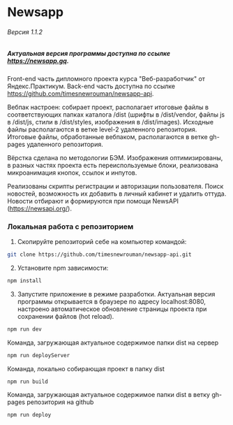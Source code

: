 # Newsapp
###### Версия 1.1.2
##### Актуальная версия программы доступна по ссылке https://newsapp.gq.
Front-end часть дипломного проекта курса "Веб-разработчик" от Яндекс.Практикум. Back-end часть доступна по ссылке https://github.com/timesnewrouman/newsapp-api.

Вебпак настроен: собирает проект, располагает итоговые файлы в соответствующих папках каталога /dist (шрифты в /dist/vendor, файлы js в /dist/js, стили в /dist/styles, изображения в /dist/images). Исходные файлы располагаются в ветке level-2 удаленного репозитория. Итоговые файлы, обработанные вебпаком, располагаются в ветке gh-pages удаленного репозитория. 

Вёрстка сделана по методологии БЭМ. Изображения оптимизированы, в разных частях проекта есть переиспользуемые блоки, реализована микроанимация кнопок, ссылок и инпутов.  

Реализованы скрипты регистрации и авторизации пользователя. Поиск новостей, возможность их добавить в личный кабинет и удалить оттуда. Новости отбирают и формируются при помощи NewsAPI (https://newsapi.org/).

### Локальная работа с репозиторием
1) Скопируйте репозиторий себе на компьютер командой:
```sh
git clone https://github.com/timesnewrouman/newsapp-api.git
```
2) Установите npm зависимости:
```sh
npm install
```
3) Запустите приложение в режиме разработки. Актуальная версия программы открывается в браузере по адресу localhost:8080, настроено автоматическое обновление страницы проекта при сохранении файлов (hot reload).
```sh
npm run dev
```

Команда, загружающая актуальное содержимое папки dist на сервер 
```sh
npm run deployServer
```

Команда, локально собирающая проект в папку dist
```sh
npm run build
```

Команда, загружающая актуальное содержимое папки dist в ветку gh-pages репозитория на github
```sh
npm run deploy
```
